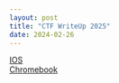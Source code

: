 ```yaml
---
layout: post
title: "CTF WriteUp 2025"
date: 2024-02-26
---
```


[IOS](includes/ios/)  
[Chromebook](includes/chromebook/)




